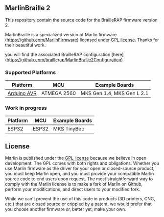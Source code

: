 
## MarlinBraille 2
This repository contain the source code for the BrailleRAP firmware version 2.

MarlinBraille is a specialized version of Marlin firmware (https://github.com/MarlinFirmware) licensed under [GPL license](/LICENSE). Thanks for their beautiful work.

you will find the associated BrailleRAP configuration [here] (https://github.com/braillerap/MarlinBraille2Configuration)


### Supported Platforms

  Platform|MCU|Example Boards
  --------|---|-------
  [Arduino AVR](https://www.arduino.cc/)|ATMEGA 2560| MKS Gen 1.4, MKS Gen L 2.1 

### Work in progress
  Platform|MCU|Example Boards
  --------|---|-------
  [ESP32](https://github.com/espressif/arduino-esp32)|ESP32|MKS TinyBee 

  
## License

Marlin is published under the [GPL license](/LICENSE) because we believe in open development. The GPL comes with both rights and obligations. Whether you use Marlin firmware as the driver for your open or closed-source product, you must keep Marlin open, and you must provide your compatible Marlin source code to end users upon request. The most straightforward way to comply with the Marlin license is to make a fork of Marlin on Github, perform your modifications, and direct users to your modified fork.

While we can't prevent the use of this code in products (3D printers, CNC, etc.) that are closed source or crippled by a patent, we would prefer that you choose another firmware or, better yet, make your own.
